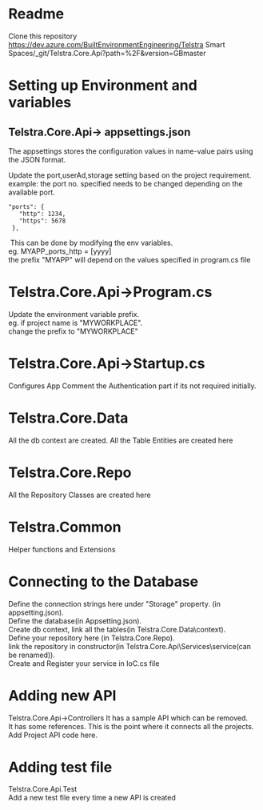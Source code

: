 # Readme
Clone this repository https://dev.azure.com/BuiltEnvironmentEngineering/Telstra Smart Spaces/_git/Telstra.Core.Api?path=%2F&version=GBmaster

# Setting up Environment and variables
## Telstra.Core.Api-> appsettings.json
The appsettings stores the configuration values in name-value pairs using the JSON format. ​

Update the port,userAd,storage setting based on the project requirement.<br/>
example: the port no. specified needs to be changed depending on the available port.
```
​"ports": {
   ​"http": 1234,
   ​"https": 5678
 ​},
```
​ This can be done by modifying the env variables. <br/>
eg. MYAPP_ports_http = [yyyy] <br/>
​the prefix "MYAPP" will depend on the values specified in program.cs file 

# Telstra.Core.Api->Program.cs
Update the environment variable prefix. <br/>
eg. if project name is "MYWORKPLACE". <br/>
change the prefix to "MYWORKPLACE"

# Telstra.Core.Api->Startup.cs
Configures App
Comment the Authentication part if its not required initially.

# Telstra.Core.Data
All the db context are created.
All the Table Entities are created here

# Telstra.Core.Repo
All the Repository Classes are created here

# Telstra.Common
Helper functions and Extensions
<br/>
# Connecting to the Database
Define the connection strings here under "Storage" property. (in appsetting.json). <br/>
Define the database(in Appsetting.json). <br/>
Create db context, link all the tables(in Telstra.Core.Data\context). <br/>
Define your repository here (in Telstra.Core.Repo). <br/>
link the repository in constructor(in Telstra.Core.Api\Services\service(can be renamed)). <br/>
Create and Register your service in IoC.cs file
<br/>
# Adding new API
Telstra.Core.Api->Controllers It has a sample API which can be removed. <br/>
It has some references. This is the point where it connects all the projects. <br/>
Add Project API code here.
<br/>
# Adding test file
Telstra.Core.Api.Test<br/>
Add a new test file every time a new API is created